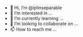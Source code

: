 - 👋 Hi, I’m @iplinseparable
- 👀 I’m interested in ...
- 🌱 I’m currently learning ...
- 💞️ I’m looking to collaborate on ...
- 📫 How to reach me ...

<!---
iplinseparable/iplinseparable is a ✨ special ✨ repository because its `README.md` (this file) appears on your GitHub profile.
You can click the Preview link to take a look at your changes.
--->
